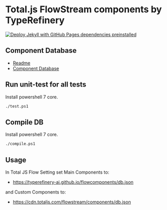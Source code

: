 # Total.js FlowStream components by TypeRefinery

[![Deploy Jekyll with GitHub Pages dependencies preinstalled](https://github.com/typerefinery-ai/flowcomponents/actions/workflows/jekyll-gh-pages.yml/badge.svg)](https://github.com/typerefinery-ai/flowcomponents/actions/workflows/jekyll-gh-pages.yml)

## Component Database

* [Readme](https://typerefinery-ai.github.io/flowcomponents)
* [Component Database](https://typerefinery-ai.github.io/flowcomponents/db.json)

## Run unit-test for all tests

Install powershell 7 core.

```bash
./test.ps1
```

## Compile DB

Install powershell 7 core.

```bash
./compile.ps1
```

## Usage

In Total JS Flow Setting set Main Components to:

* https://typerefinery-ai.github.io/flowcomponents/db.json

and Custom Components to:

* https://cdn.totaljs.com/flowstream/components/db.json